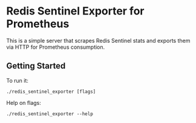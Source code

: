 # Redis Sentinel Exporter for Prometheus

This is a simple server that scrapes Redis Sentinel stats and exports them via HTTP for Prometheus consumption.

## Getting Started

To run it:

```
./redis_sentinel_exporter [flags]
```

Help on flags:

```
./redis_sentinel_exporter --help
```
